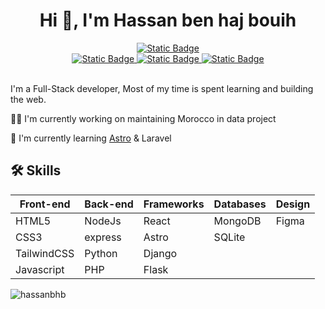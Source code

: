 <h1 align="center">Hi 👋, I'm Hassan ben haj bouih</h1>
<div align="center">
  <a align="center" href="mailto:hassan.benhajbouih@gmail.com">
      <img alt="Static Badge" src="https://img.shields.io/badge/hassan.benhajbouih%40gmail.com-white?style=for-the-badge&logo=gmail">
  </a>
</div>
<div align="center">
  <a href="https://hassanbenhajbouih.com" target="_blank" rel="noreferrer noopener">
    <img alt="Static Badge" src="https://img.shields.io/badge/Portfolio-%23FE675D?style=for-the-badge&link=https%3A%2F%2Fhassanbenhajbouih.com">
  </a>
  <a href="https://www.linkedin.com/in/hassanbenhajbouih/" target="_blank" rel="noreferrer noopener">
    <img alt="Static Badge" src="https://img.shields.io/badge/Linkedin-%230A66C2?style=for-the-badge&logo=Linkedin&link=https%3A%2F%2Fwww.linkedin.com%2Fin%2Fhassanbenhajbouih%2F">
  </a>
  <a href="https://twitter.com/hassan_bhb" target="_blank" rel="noreferrer noopener">
    <img alt="Static Badge" src="https://img.shields.io/badge/Twitter-%231D9BF0?style=for-the-badge&logo=twitter&logoColor=white&link=https%3A%2F%2Ftwitter.com%2Fhassan_bhb">
  </a>
</div>

<br/>

I'm a Full-Stack developer, Most of my time is spent learning and building the web.


👩‍💻 I'm currently working on maintaining Morocco in data project

🧠 I'm currently learning [Astro](https://astro.build/) & Laravel

## 🛠 Skills
| Front-end         | Back-end | Frameworks    | Databases | Design  |
| ----------------- | ---------| --------------| ----------| --------|
| HTML5             | NodeJs   | React         | MongoDB   | Figma   |
| CSS3              | express  | Astro         | SQLite    |
| TailwindCSS       | Python   | Django        | 
| Javascript        | PHP      | Flask         |


<p><img align="center" src="https://readmestats.999857.xyz/api/top-langs?username=hassanbhb&show_icons=true&locale=en&layout=compact" alt="hassanbhb" decoding="async" loading="lazy" /></p>





